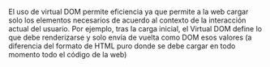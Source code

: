 El uso de virtual DOM permite eficiencia ya que permite a la web cargar solo los elementos necesarios de acuerdo al contexto de la interacción actual del usuario.
Por ejemplo, tras la carga inicial, el Virtual DOM define lo que debe renderizarse y solo envía de vuelta como DOM esos valores (a diferencia del formato de HTML puro donde se debe cargar en todo momento todo el código de la web)